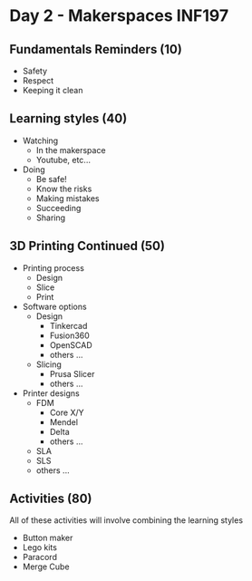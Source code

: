 # Day 2 - Makerspaces INF197

## Fundamentals Reminders (10)

* Safety
* Respect
* Keeping it clean

## Learning styles (40)

* Watching
    * In the makerspace
    * Youtube, etc...
* Doing
    * Be safe!
    * Know the risks
    * Making mistakes
    * Succeeding
    * Sharing

## 3D Printing Continued (50)

* Printing process
    * Design
    * Slice
    * Print
* Software options
    * Design
        * Tinkercad
        * Fusion360
        * OpenSCAD
        * others ...
    * Slicing
        * Prusa Slicer
        * others ...
* Printer designs
    * FDM
        * Core X/Y
        * Mendel
        * Delta
        * others ...
    * SLA
    * SLS
    * others ...

## Activities (80)
All of these activities will involve combining the learning styles

* Button maker 
* Lego kits 
* Paracord
* Merge Cube
